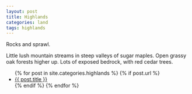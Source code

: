 ```yaml
---
layout: post
title: Highlands
categories: land
tags: highlands
---
```


Rocks and sprawl. 

Little lush mountain streams in steep valleys of sugar maples. Open grassy oak forests higher up. Lots of exposed bedrock, with red cedar trees.


<ul>
  {% for post in site.categories.highlands %}
    {% if post.url %}
        <li><a href="{{ post.url }}">{{ post.title }}</a></li>
    {% endif %}
  {% endfor %}
</ul>

